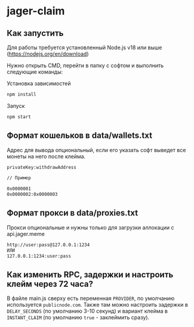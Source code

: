 # jager-claim

## Как запустить
Для работы требуется установленный Node.js v18 или выше (https://nodejs.org/en/download)

Нужно открыть CMD, перейти в папку с софтом и выполнить следующие команды:

Установка зависимостей
```bash
npm install
```

Запуск
```bash
npm start
```

## Формат кошельков в data/wallets.txt

Адрес для вывода опциональный, если его указать софт выведет все монеты на него после клейма.

```txt
privateKey:withdrawAddress

// Пример

0x0000001
0x0000002:0x0000003
```

## Формат прокси в data/proxies.txt

Прокси опциональные и нужны только для загрузки аллокации с api.jager.meme

```txt
http://user:pass@127.0.0.1:1234
ИЛИ
127.0.0.1:1234:user:pass
```

## Как изменить RPC, задержки и настроить клейм через 72 часа?
В файле main.js сверху есть переменная `PROVIDER`, по умолчанию используется `publicnode.com`.
Также там можно настроить задержки в `DELAY_SECONDS` (по умолчанию 3-10 секунд) и вариант клейма в `INSTANT_CLAIM` (по умолчанию `true` - заклеймить сразу).
